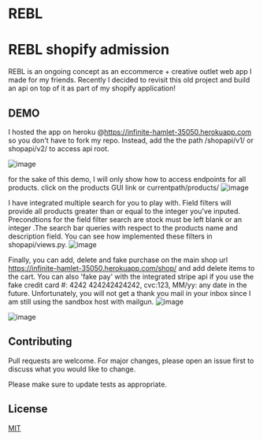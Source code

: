 # REBL
# REBL shopify admission

REBL is an ongoing concept as an eccommerce + creative outlet web app I made for my friends. Recently I decided to revisit this old project and build an api on top of it as part of my shopify application! 

## DEMO

I hosted the app on heroku @https://infinite-hamlet-35050.herokuapp.com so you don't have to fork my repo. Instead,
add the the path /shopapi/v1/ or shopapi/v2/ to access api root.

![image](https://user-images.githubusercontent.com/41171387/51468887-ff99f080-1d3d-11e9-9146-7b549163a22c.png)

for the sake of this demo, I will only show how to access endpoints for all products. click on the products GUI link or currentpath/products/
![image](https://user-images.githubusercontent.com/41171387/51469213-dc237580-1d3e-11e9-8348-deae7fc6865f.png)

I have integrated multiple search for you to play with. Field filters will provide all products greater than or equal to the integer you've inputed. Precondtions for the field filter search are stock must be left blank or an integer .The search bar queries with respect to the products name and description field. You can see how implemented these filters in shopapi/views.py.
![image](https://user-images.githubusercontent.com/41171387/51469608-b9de2780-1d3f-11e9-90ed-3368e5aedf21.png)

Finally, you can add, delete and fake purchase on the main shop url
https://infinite-hamlet-35050.herokuapp.com/shop/ and add delete items to the cart. You can also 'fake pay' with the integrated stripe api if you use the fake credit card #: 4242 424242424242, cvc:123, MM/yy: any date in the future. Unfortunately, you will not get a thank you mail in your inbox since I am still using the sandbox host with mailgun.
![image](https://user-images.githubusercontent.com/41171387/51471755-93bb8600-1d45-11e9-896c-8ec22c2d63ce.png)

![image](https://user-images.githubusercontent.com/41171387/51471769-9ae29400-1d45-11e9-80e8-3048df895083.png)




## Contributing
Pull requests are welcome. For major changes, please open an issue first to discuss what you would like to change.

Please make sure to update tests as appropriate.

## License
[MIT](https://choosealicense.com/licenses/mit/)
